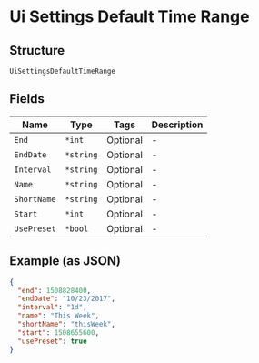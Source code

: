 
# Ui Settings Default Time Range

## Structure

`UiSettingsDefaultTimeRange`

## Fields

| Name | Type | Tags | Description |
|  --- | --- | --- | --- |
| `End` | `*int` | Optional | - |
| `EndDate` | `*string` | Optional | - |
| `Interval` | `*string` | Optional | - |
| `Name` | `*string` | Optional | - |
| `ShortName` | `*string` | Optional | - |
| `Start` | `*int` | Optional | - |
| `UsePreset` | `*bool` | Optional | - |

## Example (as JSON)

```json
{
  "end": 1508828400,
  "endDate": "10/23/2017",
  "interval": "1d",
  "name": "This Week",
  "shortName": "thisWeek",
  "start": 1508655600,
  "usePreset": true
}
```

